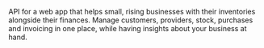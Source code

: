 API for a web app that helps small, rising businesses with their inventories alongside their finances. Manage customers, providers, stock, purchases and invoicing in one place, while having insights about your business at hand.
